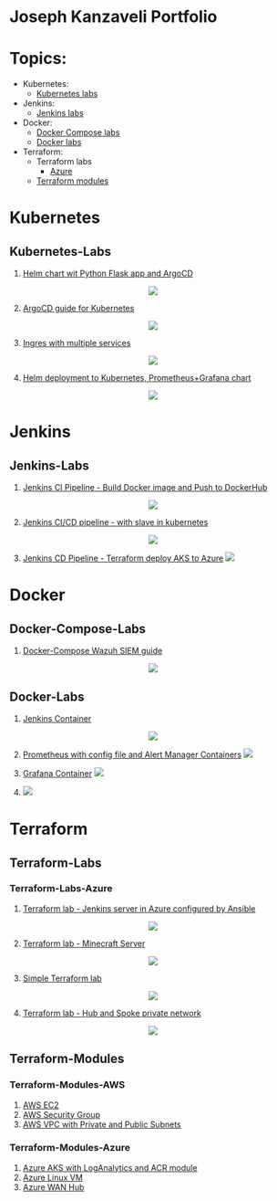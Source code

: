 # Joseph Kanzaveli Portfolio

# Topics:

- Kubernetes:
  - [Kubernetes labs](#kubernetes-labs)
- Jenkins:
  - [Jenkins labs](#jenkins-labs)
- Docker:
  - [Docker Compose labs](#docker-compose-labs)
  - [Docker labs](#docker-labs)
- Terraform:
  - Terraform labs
    - [Azure](#terraform-labs-azure)
  - [Terraform modules](#terraform-modules)

# Kubernetes
## Kubernetes-Labs

1. [Helm chart wit Python Flask app and ArgoCD](https://github.com/Joska99/Targil1090)
<p align="center">
<img src="https://github.com/Joska99/Targil1090/blob/master/helm-flask-html.drawio.svg">
</p>

2. [ArgoCD guide for Kubernetes](https://github.com/Joska99/ArgoCD)
<p align="center">
<img src="https://github.com/Joska99/ArgoCD/blob/main/diagram.drawio.svg">
</p>

3. [Ingres with multiple services](https://github.com/Joska99/joska/blob/main/kubernetes/Lab-1)
<p align="center">
<img src="https://github.com/Joska99/joska/blob/main/kubernetes/Lab-1/diagram.drawio.svg">
</p>

4. [Helm deployment to Kubernetes, Prometheus+Grafana chart](https://github.com/Joska99/joska/blob/main/kubernetes/Lab-2)
<p align="center">
<img src="https://github.com/Joska99/joska/blob/main/kubernetes/Lab-2/diagram.drawio.svg">
</p>

# Jenkins
## Jenkins-Labs

1. [Jenkins CI Pipeline - Build Docker image and Push to DockerHub](https://github.com/Joska99/jenkins-docker)
<p align="center">
<img src="https://github.com/Joska99/jenkins-docker/blob/main/diagram.drawio.svg">
</p>

<!-- TODO: end up kubernetes slaves for jenkins  -->

2. [Jenkins CI/CD pipeline - with slave in kubernetes](https://github.com/Joska99/jenkins-k8s)
<p align="center">
<img src="https://github.com/Joska99/jenkins-k8s/blob/main/diagram.drawio.svg">
</p>

<!-- TODO: update -->

3. [Jenkins CD Pipeline - Terraform deploy AKS to Azure](https://github.com/Joska99/jenkins-terraform)
   <img src="https://github.com/Joska99/jenkins-terraform/blob/main/diagram.drawio.svg">

# Docker

## Docker-Compose-Labs

<!-- [x] -->

1. [Docker-Compose Wazuh SIEM guide](https://github.com/Joska99/joska/blob/main/docker/wazuh)
<p align="center">
<img src="https://github.com/Joska99/joska/blob/main/docker/wazuh/diagram.drawio.svg">
</p>

## Docker-Labs

<!-- [x] -->
<!-- [ ] centralize -->
1. [Jenkins Container](https://github.com/Joska99/joska/blob/main/docker/jenkins)
<p align="center">
<img src="https://github.com/Joska99/joska/blob/main/docker/jenkins/diagram.drawio.svg">
</p>

<!-- [x]  -->

2. [Prometheus with config file and Alert Manager Containers](https://github.com/Joska99/joska/tree/main/docker/prometheus)
   <img src="https://github.com/Joska99/joska/blob/main/docker/prometheus/diagram.drawio.svg">

<!-- [ ] -->

3. [Grafana Container](https://github.com/Joska99/joska/tree/main/docker/grafana)
   <img src="https://github.com/Joska99/joska/blob/main/docker/grafana/diagram.drawio.svg">

<!-- !TEMPLATE -->

4. [<DESCRIPTION>](https://github.com/Joska99/joska/blob/main/docker/<NAME>)
   <img src="https://github.com/Joska99/joska/blob/main/docker/<NAME></NAME>/diagram.drawio.svg">

# Terraform

## Terraform-Labs

### Terraform-Labs-Azure
<!-- [x] -->
<!-- [ ] Fix IMG in README -->
<!-- [ ] require update -->
1. [Terraform lab - Jenkins server in Azure configured by Ansible](https://github.com/Joska99/joska/blob/main/terraform/azure_labs/tf-jenkins-server)
<p align="center">
<img src="https://github.com/Joska99/joska/blob/main/terraform/azure_labs/tf-jenkins-server/diagram.drawio.svg">
</p>

<!-- [x] -->
<!-- [ ] Fix IMG in README -->
<!-- [ ] require test -->
2. [Terraform lab - Minecraft Server](https://github.com/Joska99/joska/blob/main/terraform/azure_labs/tf-ex3)
<p align="center">
<img src="https://github.com/Joska99/joska/blob/main/terraform/azure_labs/tf-ex3/diagram.drawio.svg">
<p>

<!-- [x] -->
<!-- [ ] Fix IMG in README -->
3. [Simple Terraform lab](https://github.com/Joska99/joska/blob/main/terraform/azure_labs/tf-ex1)
<p align="center">
<img src="https://github.com/Joska99/joska/blob/main/terraform/azure_labs/tf-ex1/diagram.drawio.svg">
</p>

<!-- [x] -->
<!-- [x] Fix IMG in README -->
<!-- [ ] update -->
4. [Terraform lab - Hub and Spoke private network](https://github.com/Joska99/joska/blob/main/terraform/azure_labs/tf-ex2/hub-and-spoke-project)
<p align="center">
<img src="https://github.com/Joska99/joska/blob/main/terraform/azure_labs/tf-ex2/hub-and-spoke-project/diagram.drawio.svg">
</p>

## Terraform-Modules

### Terraform-Modules-AWS
1. [AWS EC2](https://github.com/Joska99/joska/blob/main/terraform/modules/aws/aws_ec2)
2. [AWS Security Group](https://github.com/Joska99/joska/blob/main/terraform/modules/aws/aws_security_group)
3. [AWS VPC with Private and Public Subnets](https://github.com/Joska99/joska/blob/main/terraform/modules/aws/vpc_privat_and_public_subnet)

### Terraform-Modules-Azure
1. [Azure AKS with LogAnalytics and ACR module](https://github.com/Joska99/joska/blob/main/terraform/modules/azure/tf-aks-la)
2. [Azure Linux VM](https://github.com/Joska99/joska/blob/main/terraform/modules/azure/tf-linux-vm)
3. [Azure WAN Hub](https://github.com/Joska99/joska/blob/main/terraform/modules/azure/tf-wan-hub)
